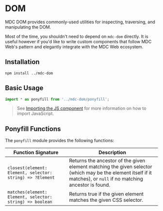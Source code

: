 <!--docs:
title: "DOM"
layout: detail
section: components
excerpt: "Provides commonly-used utilities for inspecting, traversing, and manipulating the DOM."
path: /catalog/dom/
-->

# DOM

MDC DOM provides commonly-used utilities for inspecting, traversing, and manipulating the DOM.

Most of the time, you shouldn't need to depend on `mdc-dom` directly. It is useful however if you'd like to write custom components that follow MDC Web's pattern and elegantly integrate with the MDC Web ecosystem.

## Installation

```
npm install ../mdc-dom
```

## Basic Usage

```js
import * as ponyfill from '../mdc-dom/ponyfill';
```

> See [Importing the JS component](../../docs/importing-js.md) for more information on how to import JavaScript.

## Ponyfill Functions

The `ponyfill` module provides the following functions:

Function Signature | Description
--- | ---
`closest(element: Element, selector: string) => ?Element` | Returns the ancestor of the given element matching the given selector (which may be the element itself if it matches), or `null` if no matching ancestor is found.
`matches(element: Element, selector: string) => boolean` | Returns true if the given element matches the given CSS selector.
